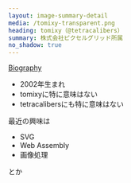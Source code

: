 ```yaml
---
layout: image-summary-detail
media: /tomixy-transparent.png
heading: tomixy（@tetracalibers）
summary: 株式会社ピクセルグリッド所属
no_shadow: true
---
```


[Biography](https://tetracalibers.notion.site/tomixy-s-Biography-ja-6dac9beded064e9b8458145050ededcb)

- 2002年生まれ
- tomixyに特に意味はない
- tetracalibersにも特に意味はない

最近の興味は

- SVG
- Web Assembly
- 画像処理

とか

<!--
株式会社ピクセルグリッドでフロントエンドエンジニアをやっております、tomixyがお送りします。

私のTwitter、@tetracalibersの固定ツイートに記載しているリポジトリでは、アニメーションのパフォーマンス計測結果を解析するスクリプトを公開しておりますので、合わせて見ていただけたら嬉しいです。
-->